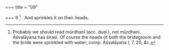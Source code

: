 +++
title = "09"

+++
9 [^4] . And sprinkles it on their heads.


[^4]:  Probably we should read mūrdhanī (acc. dual.), not mūrdhani. Āśvalāyana has śirasī. Of course the heads of both the bridegroom and the bride were sprinkled with water; comp. Āśvalāyana I, 7, 20, &c.
